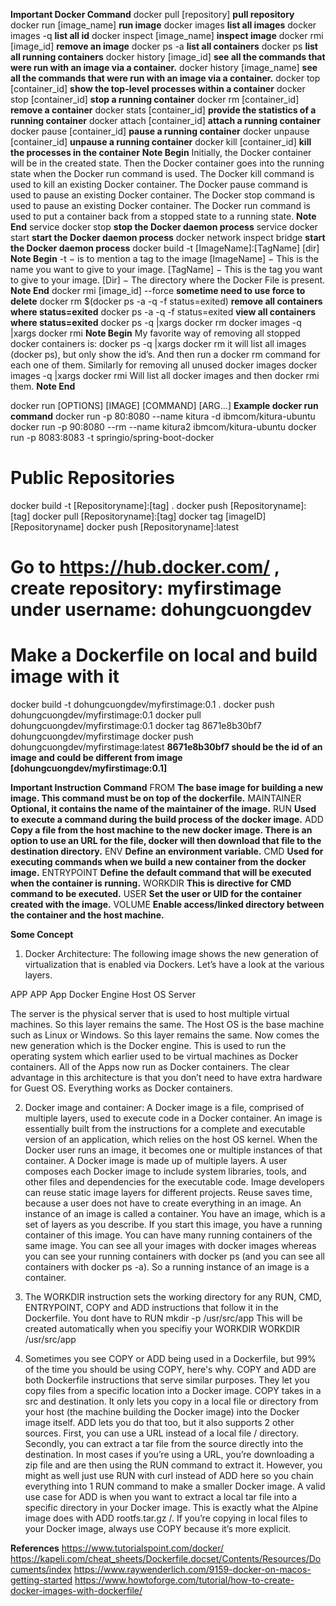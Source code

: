 **Important Docker Command**
docker pull [repository]        **pull repository**
docker run [image_name]         **run image**
docker images                   **list all images**
docker images -q                **list all id**
docker inspect [image_name]     **inspect image**
docker rmi [image_id]           **remove an image**
docker ps -a                    **list all containers**
docker ps                       **list all running containers**
docker history [image_id]       **see all the commands that were run with an image via a container.** 
docker history [image_name]     **see all the commands that were run with an image via a container.** 
docker top [container_id]       **show the top-level processes within a container**
docker stop [container_id]      **stop a running container**
docker rm [container_id]        **remove a container**
docker stats [container_id]     **provide the statistics of a running container**
docker attach [container_id]    **attach a running container**
docker pause [container_id]     **pause a running container**
docker unpause [container_id]   **unpause a running container**
docker kill [container_id]      **kill the processes in the container**
    **Note Begin**
    Initially, the Docker container will be in the created state.
    Then the Docker container goes into the running state when the Docker run command is used.
    The Docker kill command is used to kill an existing Docker container.
    The Docker pause command is used to pause an existing Docker container.
    The Docker stop command is used to pause an existing Docker container.
    The Docker run command is used to put a container back from a stopped state to a running state.
    **Note End**
service docker stop             **stop the Docker daemon process**
service docker start            **start the Docker daemon process**
docker network inspect bridge   **start the Docker daemon process**
docker build  -t [ImageName]:[TagName] [dir]
    **Note Begin**
    -t − is to mention a tag to the image
    [ImageName] − This is the name you want to give to your image.
    [TagName] − This is the tag you want to give to your image.
    [Dir] − The directory where the Docker File is present.
    **Note End**
docker rmi [image_id]  --force                  **sometime need to use force to delete**
docker rm $(docker ps -a -q -f status=exited)   **remove all containers where status=exited**
docker ps -a -q -f status=exited                **view all containers where status=exited**
docker ps -q |xargs docker rm
docker images -q |xargs docker rmi
**Note Begin**
My favorite way of removing all stopped docker containers is:
docker ps -q |xargs docker rm
it will list all images (docker ps), but only show the id’s. And then run a docker rm command for each one of them.
Similarly for removing all unused docker images
docker images -q |xargs docker rmi
Will list all docker images and then docker rmi them.
**Note End**

docker run [OPTIONS] [IMAGE] [COMMAND] [ARG...]
**Example docker run command**
docker run -p 80:8080 --name kitura -d ibmcom/kitura-ubuntu
docker run -p 90:8080 --rm --name kitura2 ibmcom/kitura-ubuntu
docker run -p 8083:8083 -t springio/spring-boot-docker

# Public Repositories
docker build -t [Repositoryname]:[tag] .
docker push [Repositoryname]:[tag]
docker pull [Repositoryname]:[tag]
docker tag [imageID] [Repositoryname]
docker push [Repositoryname]:latest
# Go to https://hub.docker.com/ , create repository: myfirstimage under username: dohungcuongdev
# Make a Dockerfile on local and build image with it
docker build -t dohungcuongdev/myfirstimage:0.1 .
docker push dohungcuongdev/myfirstimage:0.1
docker pull dohungcuongdev/myfirstimage:0.1
docker tag 8671e8b30bf7 dohungcuongdev/myfirstimage
docker push dohungcuongdev/myfirstimage:latest
**8671e8b30bf7 should be the id of an image and could be different from image [dohungcuongdev/myfirstimage:0.1]**

**Important Instruction Command**
FROM        **The base image for building a new image. This command must be on top of the dockerfile.**
MAINTAINER  **Optional, it contains the name of the maintainer of the image.**
RUN         **Used to execute a command during the build process of the docker image.**
ADD         **Copy a file from the host machine to the new docker image. There is an option to use an                 URL for the file, docker will then download that file to the destination directory.**
ENV         **Define an environment variable.**
CMD         **Used for executing commands when we build a new container from the docker image.**
ENTRYPOINT  **Define the default command that will be executed when the container is running.**
WORKDIR     **This is directive for CMD command to be executed.**
USER        **Set the user or UID for the container created with the image.**
VOLUME      **Enable access/linked directory between the container and the host machine.**


**Some Concept**

1. Docker Architecture:
The following image shows the new generation of virtualization that is enabled via Dockers. Let’s have a look at the various layers.

APP      APP      App
    Docker Engine
       Host OS
       Server

The server is the physical server that is used to host multiple virtual machines. So this layer remains the same.
The Host OS is the base machine such as Linux or Windows. So this layer remains the same.
Now comes the new generation which is the Docker engine. This is used to run the operating system which earlier used to be virtual machines as Docker containers.
All of the Apps now run as Docker containers.
The clear advantage in this architecture is that you don’t need to have extra hardware for Guest OS. Everything works as Docker containers.

2. Docker image and container:
A Docker image is a file, comprised of multiple layers, used to execute code in a Docker container. An image is essentially built from the instructions for a complete and executable version of an application, which relies on the host OS kernel. When the Docker user runs an image, it becomes one or multiple instances of that container.
A Docker image is made up of multiple layers. A user composes each Docker image to include system libraries, tools, and other files and dependencies for the executable code. Image developers can reuse static image layers for different projects. Reuse saves time, because a user does not have to create everything in an image.
An instance of an image is called a container. You have an image, which is a set of layers as you describe. If you start this image, you have a running container of this image. You can have many running containers of the same image.
You can see all your images with docker images whereas you can see your running containers with docker ps (and you can see all containers with docker ps -a).
So a running instance of an image is a container.

3. The WORKDIR instruction sets the working directory for any RUN, CMD, ENTRYPOINT, COPY and ADD instructions that follow it in the Dockerfile.
You dont have to
RUN mkdir -p /usr/src/app
This will be created automatically when you specifiy your WORKDIR
WORKDIR /usr/src/app

4. Sometimes you see COPY or ADD being used in a Dockerfile, but 99% of the time you should be using COPY, here's why.
COPY and ADD are both Dockerfile instructions that serve similar purposes. They let you copy files from a specific location into a Docker image.
COPY takes in a src and destination. It only lets you copy in a local file or directory from your host (the machine building the Docker image) into the Docker image itself.
ADD lets you do that too, but it also supports 2 other sources. First, you can use a URL instead of a local file / directory. Secondly, you can extract a tar file from the source directly into the destination.
In most cases if you’re using a URL, you’re downloading a zip file and are then using the RUN command to extract it. However, you might as well just use RUN with curl instead of ADD here so you chain everything into 1 RUN command to make a smaller Docker image.
A valid use case for ADD is when you want to extract a local tar file into a specific directory in your Docker image. This is exactly what the Alpine image does with ADD rootfs.tar.gz /.
If you’re copying in local files to your Docker image, always use COPY because it’s more explicit.


**References**
https://www.tutorialspoint.com/docker/
https://kapeli.com/cheat_sheets/Dockerfile.docset/Contents/Resources/Documents/index
https://www.raywenderlich.com/9159-docker-on-macos-getting-started
https://www.howtoforge.com/tutorial/how-to-create-docker-images-with-dockerfile/
